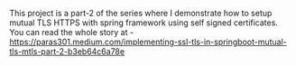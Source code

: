 This project is a part-2 of the series where I demonstrate how to setup mutual TLS HTTPS with spring framework using self signed certificates.
You can read the whole story at - https://paras301.medium.com/implementing-ssl-tls-in-springboot-mutual-tls-mtls-part-2-b3eb64c6a78e